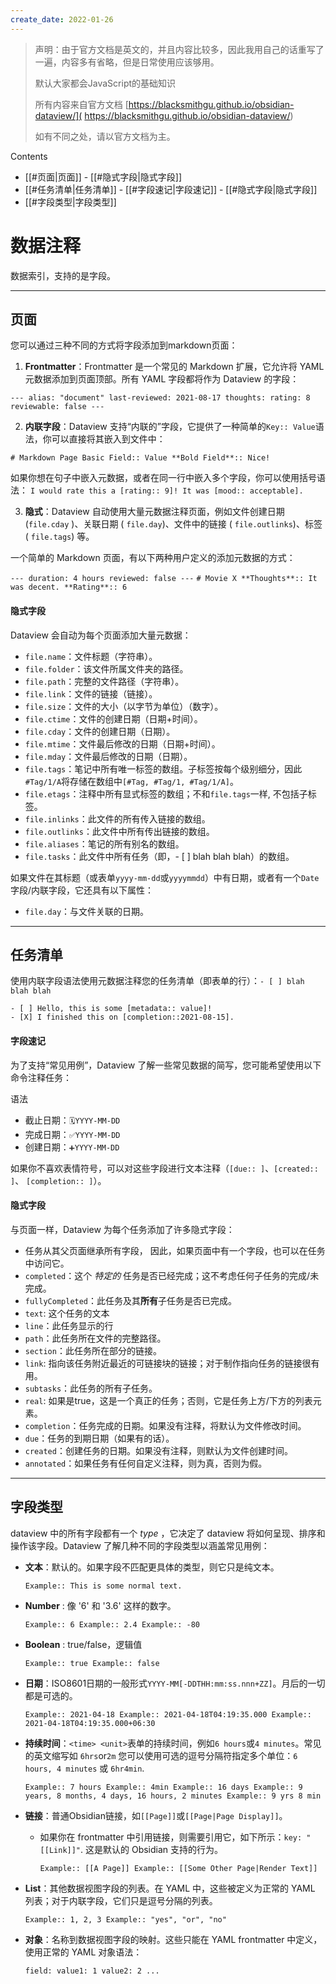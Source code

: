 ```yaml
---
create_date: 2022-01-26
---
```


> 声明：由于官方文档是英文的，并且内容比较多，因此我用自己的话重写了一遍，内容多有省略，但是日常使用应该够用。
> 
> 默认大家都会JavaScript的基础知识
> 
> 所有内容来自官方文档  [https://blacksmithgu.github.io/obsidian-dataview/]( https://blacksmithgu.github.io/obsidian-dataview/)
> 
> 如有不同之处，请以官方文档为主。


Contents

- [[#页面|页面]]
		- [[#隐式字段|隐式字段]]
- [[#任务清单|任务清单]]
		- [[#字段速记|字段速记]]
		- [[#隐式字段|隐式字段]]
- [[#字段类型|字段类型]]


# 数据注释

数据索引，支持的是字段。

---

## 页面

您可以通过三种不同的方式将字段添加到markdown页面：

1.  **Frontmatter**：Frontmatter 是一个常见的 Markdown 扩展，它允许将 YAML 元数据添加到页面顶部。所有 YAML 字段都将作为 Dataview 的字段：

`---
alias: "document"
last-reviewed: 2021-08-17
thoughts:
 rating: 8
 reviewable: false
---` 

2.  **内联字段**：Dataview 支持“内联的”字段，它提供了一种简单的`Key:: Value`语法，你可以直接将其嵌入到文件中：

`# Markdown Page
Basic Field:: Value
**Bold Field**:: Nice!` 

如果你想在句子中嵌入元数据，或者在同一行中嵌入多个字段，你可以使用括号语法：
`I would rate this a [rating:: 9]! It was [mood:: acceptable].` 

3.  **隐式**：Dataview 自动使用大量元数据注释页面，例如文件创建日期 (`file.cday` )、关联日期 ( `file.day`)、文件中的链接 ( `file.outlinks`)、标签 ( `file.tags`) 等。

一个简单的 Markdown 页面，有以下两种用户定义的添加元数据的方式：

`---
duration: 4 hours
reviewed: false
---`
`# Movie X
**Thoughts**:: It was decent.
**Rating**:: 6` 

#### 隐式字段

Dataview 会自动为每个页面添加大量元数据：

-   `file.name`：文件标题（字符串）。
-   `file.folder`：该文件所属文件夹的路径。
-   `file.path`：完整的文件路径（字符串）。
-   `file.link`：文件的链接（链接）。
-   `file.size`：文件的大小（以字节为单位）（数字）。
-   `file.ctime`：文件的创建日期（日期+时间）。
-   `file.cday`：文件的创建日期（日期）。
-   `file.mtime`：文件最后修改的日期（日期+时间）。
-   `file.mday`：文件最后修改的日期（日期）。
-   `file.tags`：笔记中所有唯一标签的数组。子标签按每个级别细分，因此`#Tag/1/A`将存储在数组中`[#Tag, #Tag/1, #Tag/1/A]`。
-   `file.etags`：注释中所有显式标签的数组；不和`file.tags`一样, 不包括子标签。
-   `file.inlinks`：此文件的所有传入链接的数组。
-   `file.outlinks`：此文件中所有传出链接的数组。
-   `file.aliases`：笔记的所有别名的数组。
-   `file.tasks`：此文件中所有任务（即，- [  ] blah blah blah）的数组。

如果文件在其标题（或表单`yyyy-mm-dd`或`yyyymmdd`）中有日期，或者有一个`Date`字段/内联字段，它还具有以下属性：

-   `file.day`：与文件关联的日期。

---

## 任务清单

使用内联字段语法使用元数据注释您的任务清单（即表单的行）：`- [ ] blah blah blah`
```text
- [ ] Hello, this is some [metadata:: value]!
- [X] I finished this on [completion::2021-08-15].
```

#### 字段速记

为了支持“常见用例”，Dataview 了解一些常见数据的简写，您可能希望使用以下命令注释任务：

语法

-   截止日期：`🗓️YYYY-MM-DD`
-   完成日期：`✅YYYY-MM-DD`
-   创建日期：`➕YYYY-MM-DD`

如果你不喜欢表情符号，可以对这些字段进行文本注释（`[due:: ]`、`[created:: ]`、 `[completion:: ]`）。

#### 隐式字段

与页面一样，Dataview 为每个任务添加了许多隐式字段：

-   任务从其父页面继承所有字段， 因此，如果页面中有一个字段，也可以在任务中访问它。
-   `completed`：这个 _特定的_ 任务是否已经完成；这不考虑任何子任务的完成/未完成。
-   `fullyCompleted`：此任务及其**所有**子任务是否已完成。
-   `text`: 这个任务的文本
-   `line`：此任务显示的行
-   `path`：此任务所在文件的完整路径。
-   `section`：此任务所在部分的链接。
-   `link`: 指向该任务附近最近的可链接块的链接；对于制作指向任务的链接很有用。
-   `subtasks`：此任务的所有子任务。
-   `real`: 如果是true，这是一个真正的任务；否则，它是任务上方/下方的列表元素。
-   `completion`：任务完成的日期。如果没有注释，将默认为文件修改时间。
-   `due`：任务的到期日期（如果有的话）。
-   `created`：创建任务的日期。如果没有注释，则默认为文件创建时间。
-   `annotated`：如果任务有任何自定义注释，则为真，否则为假。

---

## 字段类型

dataview 中的所有字段都有一个 _type_ ，它决定了 dataview 将如何呈现、排序和操作该字段。Dataview 了解几种不同的字段类型以涵盖常见用例：

-   **文本**：默认的。如果字段不匹配更具体的类型，则它只是纯文本。
    
    `Example:: This is some normal text.` 
    
-   **Number** : 像 '6' 和 '3.6' 这样的数字。
    
    `Example:: 6
    Example:: 2.4
    Example:: -80` 
    
-   **Boolean** : true/false，逻辑值
    
    `Example:: true
    Example:: false` 
    
-   **日期**：ISO8601日期的一般形式`YYYY-MM[-DDTHH:mm:ss.nnn+ZZ]`。月后的一切都是可选的。
    
    `Example:: 2021-04-18
    Example:: 2021-04-18T04:19:35.000
    Example:: 2021-04-18T04:19:35.000+06:30` 
    
-   **持续时间**：`<time> <unit>`表单的持续时间，例如`6 hours`或`4 minutes`。常见的英文缩写如 `6hrs`or`2m` 您可以使用可选的逗号分隔符指定多个单位：`6 hours, 4 minutes` 或 `6hr4min`.
    
    `Example:: 7 hours
    Example:: 4min
    Example:: 16 days
    Example:: 9 years, 8 months, 4 days, 16 hours, 2 minutes
    Example:: 9 yrs 8 min` 
    
-   **链接**：普通Obsidian链接，如`[[Page]]`或`[[Page|Page Display]]`。
    -   如果你在 frontmatter 中引用链接，则需要引用它，如下所示：`key: "[[Link]]"`. 这是默认的 Obsidian 支持的行为。
        
        `Example:: [[A Page]]
        Example:: [[Some Other Page|Render Text]]` 
        
-   **List**：其他数据视图字段的列表。在 YAML 中，这些被定义为正常的 YAML 列表；对于内联字段，它们只是逗号分隔的列表。
    
    `Example:: 1, 2, 3
    Example:: "yes", "or", "no"` 
    
-   **对象**：名称到数据视图字段的映射。这些只能在 YAML frontmatter 中定义，使用正常的 YAML 对象语法：
    
    `field:
      value1: 1
      value2: 2
      ...`